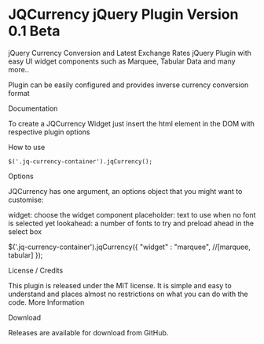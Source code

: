 JQCurrency jQuery Plugin Version 0.1 Beta
==================================================================

jQuery Currency Conversion and Latest Exchange Rates jQuery Plugin with easy UI widget components such as Marquee, Tabular Data and many more..

Plugin can be easily configured and provides inverse currency conversion format

Documentation

To create a JQCurrency Widget just insert the html element in the DOM with respective plugin options

<div class="jq-currency-container" data-jqCurrency-options='{"widget":"marquee"}'></div>

How to use

    $('.jq-currency-container').jqCurrency();

Options

JQCurrency has one argument, an options object that you might want to customise:

widget: choose the widget component 
placeholder: text to use when no font is selected yet
lookahead: a number of fonts to try and preload ahead in the select box

$('.jq-currency-container').jqCurrency({
  "widget" : "marquee", //[marquee, tabular]
});


License / Credits

This plugin is released under the MIT license. It is simple and easy to understand and places almost no restrictions on what you can do with the code. More Information

Download

Releases are available for download from GitHub.
